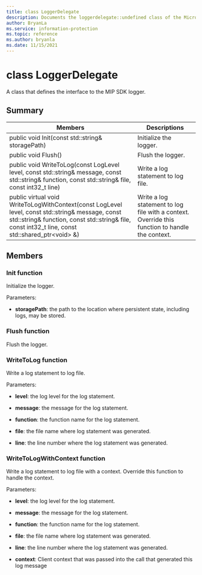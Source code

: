 ```yaml
---
title: class LoggerDelegate 
description: Documents the loggerdelegate::undefined class of the Microsoft Information Protection (MIP) SDK.
author: BryanLa
ms.service: information-protection
ms.topic: reference
ms.author: bryanla
ms.date: 11/15/2021
---
```


# class LoggerDelegate 
A class that defines the interface to the MIP SDK logger.
  
## Summary
 Members                        | Descriptions                                
--------------------------------|---------------------------------------------
public void Init(const std::string& storagePath)  |  Initialize the logger.
public void Flush()  |  Flush the logger.
public void WriteToLog(const LogLevel level, const std::string& message, const std::string& function, const std::string& file, const int32_t line)  |  Write a log statement to log file.
public virtual void WriteToLogWithContext(const LogLevel level, const std::string& message, const std::string& function, const std::string& file, const int32_t line, const std::shared_ptr\<void\> &)  |  Write a log statement to log file with a context. Override this function to handle the context.
  
## Members
  
### Init function
Initialize the logger.

Parameters:  
* **storagePath**: the path to the location where persistent state, including logs, may be stored.


  
### Flush function
Flush the logger.
  
### WriteToLog function
Write a log statement to log file.

Parameters:  
* **level**: the log level for the log statement. 


* **message**: the message for the log statement. 


* **function**: the function name for the log statement. 


* **file**: the file name where log statement was generated. 


* **line**: the line number where the log statement was generated.


  
### WriteToLogWithContext function
Write a log statement to log file with a context. Override this function to handle the context.

Parameters:  
* **level**: the log level for the log statement. 


* **message**: the message for the log statement. 


* **function**: the function name for the log statement. 


* **file**: the file name where log statement was generated. 


* **line**: the line number where the log statement was generated. 


* **context**: Client context that was passed into the call that generated this log message

